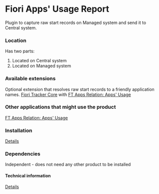 # Fiori Apps' Usage Report

Plugin to capture raw start records on Managed system and send it to Central system.

### Location
Has two parts:
1. Located on Central system
2. Located on Managed system

### Available extensions
Optional extension that resolves raw start records to a friendly application names.
[Fiori Tracker Core](ft-core.md) with [FT Apps Relation: Apps' Usage](ft-apps-rel-appsusage.md)

### Other applications that might use the product
[FT Apps Relation: Apps' Usage](ft-apps-rel-appsusage.md) 

### Installation
[Details](/inst/fa.md)

### Dependencies
Independent - does not need any other product to be installed

#### Technical information
[Details](/tech/fa.md)

